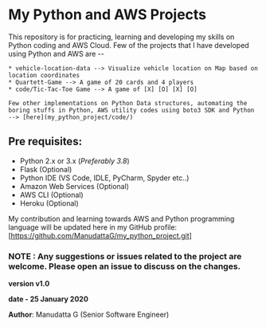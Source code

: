 # My Python and AWS Projects

This repository is for practicing, learning and developing my skills on Python coding and AWS Cloud. Few of the projects that I have developed using Python and AWS are --

```
* vehicle-location-data --> Visualize vehicle location on Map based on location coordinates
* Quartett-Game --> A game of 20 cards and 4 players
* code/Tic-Tac-Toe Game --> A game of [X] [O] [X] [O]

Few other implementations on Python Data structures, automating the boring stuffs in Python, AWS utility codes using boto3 SDK and Python --> [here](my_python_project/code/)
```

## Pre requisites:

* Python 2.x or 3.x (_Preferably 3.8_)
* Flask (Optional)
* Python IDE (VS Code, IDLE, PyCharm, Spyder etc..)
* Amazon Web Services (Optional)
* AWS CLI (Optional)
* Heroku (Optional)

My contribution and learning towards AWS and Python programming language will be updated here in my GitHub profile:
[https://github.com/ManudattaG/my_python_project.git]


### NOTE : Any suggestions or issues related to the project are welcome. Please open an issue to discuss on the changes.


**version v1.0**

**date - 25 January 2020**

**Author**:  Manudatta G (Senior Software Engineer)
